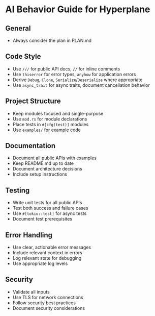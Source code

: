 # AI Behavior Guide for Hyperplane

## General
- Always consider the plan in PLAN.md

## Code Style
- Use `///` for public API docs, `//` for inline comments
- Use `thiserror` for error types, `anyhow` for application errors
- Derive `Debug`, `Clone`, `Serialize`/`Deserialize` where appropriate
- Use `async_trait` for async traits, document cancellation behavior

## Project Structure
- Keep modules focused and single-purpose
- Use `mod.rs` for module declarations
- Place tests in `#[cfg(test)]` modules
- Use `examples/` for example code

## Documentation
- Document all public APIs with examples
- Keep README.md up to date
- Document architecture decisions
- Include setup instructions

## Testing
- Write unit tests for all public APIs
- Test both success and failure cases
- Use `#[tokio::test]` for async tests
- Document test prerequisites

## Error Handling
- Use clear, actionable error messages
- Include relevant context in errors
- Log relevant state for debugging
- Use appropriate log levels

## Security
- Validate all inputs
- Use TLS for network connections
- Follow security best practices
- Document security considerations 